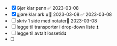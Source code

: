 - [x] Gjør klar penn ✅ 2023-03-08
- [x] gjøre klar ark ⏫ 📅 2023-03-08 ✅ 2023-03-08
- [ ] skriv 1 side med notater🛫 2023-03-08 
- [ ] legge til transportør i drop-down liste ⏫ 
- [ ] legge til avtalt lossetid⏫ 
- [ ] 